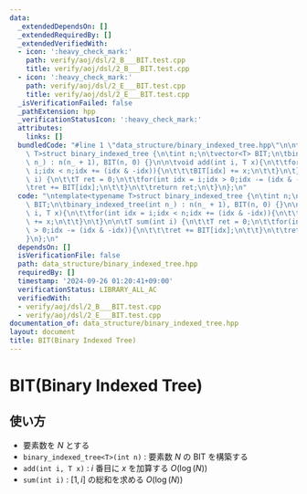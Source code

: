 ```yaml
---
data:
  _extendedDependsOn: []
  _extendedRequiredBy: []
  _extendedVerifiedWith:
  - icon: ':heavy_check_mark:'
    path: verify/aoj/dsl/2_B___BIT.test.cpp
    title: verify/aoj/dsl/2_B___BIT.test.cpp
  - icon: ':heavy_check_mark:'
    path: verify/aoj/dsl/2_E___BIT.test.cpp
    title: verify/aoj/dsl/2_E___BIT.test.cpp
  _isVerificationFailed: false
  _pathExtension: hpp
  _verificationStatusIcon: ':heavy_check_mark:'
  attributes:
    links: []
  bundledCode: "#line 1 \"data_structure/binary_indexed_tree.hpp\"\n\ntemplate<typename\
    \ T>struct binary_indexed_tree {\n\tint n;\n\tvector<T> BIT;\n\tbinary_indexed_tree(int\
    \ n_) : n(n_ + 1), BIT(n, 0) {}\n\n\tvoid add(int i, T x){\n\t\tfor(int idx =\
    \ i;idx < n;idx += (idx & -idx)){\n\t\t\tBIT[idx] += x;\n\t\t}\n\t}\n\n\tT sum(int\
    \ i) {\n\t\tT ret = 0;\n\t\tfor(int idx = i;idx > 0;idx -= (idx & -idx)){\n\t\t\
    \tret += BIT[idx];\n\t\t}\n\t\treturn ret;\n\t}\n};\n"
  code: "\ntemplate<typename T>struct binary_indexed_tree {\n\tint n;\n\tvector<T>\
    \ BIT;\n\tbinary_indexed_tree(int n_) : n(n_ + 1), BIT(n, 0) {}\n\n\tvoid add(int\
    \ i, T x){\n\t\tfor(int idx = i;idx < n;idx += (idx & -idx)){\n\t\t\tBIT[idx]\
    \ += x;\n\t\t}\n\t}\n\n\tT sum(int i) {\n\t\tT ret = 0;\n\t\tfor(int idx = i;idx\
    \ > 0;idx -= (idx & -idx)){\n\t\t\tret += BIT[idx];\n\t\t}\n\t\treturn ret;\n\t\
    }\n};\n"
  dependsOn: []
  isVerificationFile: false
  path: data_structure/binary_indexed_tree.hpp
  requiredBy: []
  timestamp: '2024-09-26 01:20:41+09:00'
  verificationStatus: LIBRARY_ALL_AC
  verifiedWith:
  - verify/aoj/dsl/2_B___BIT.test.cpp
  - verify/aoj/dsl/2_E___BIT.test.cpp
documentation_of: data_structure/binary_indexed_tree.hpp
layout: document
title: BIT(Binary Indexed Tree)
---
```


# BIT(Binary Indexed Tree)

## 使い方

- 要素数を $N$ とする
- ``binary_indexed_tree<T>(int n)`` : 要素数 $N$ の BIT を構築する
- ``add(int i, T x)`` : $i$ 番目に $x$ を加算する $O(\log(N))$
- ``sum(int i)`` : $[1, i]$ の総和を求める $O(\log(N))$
